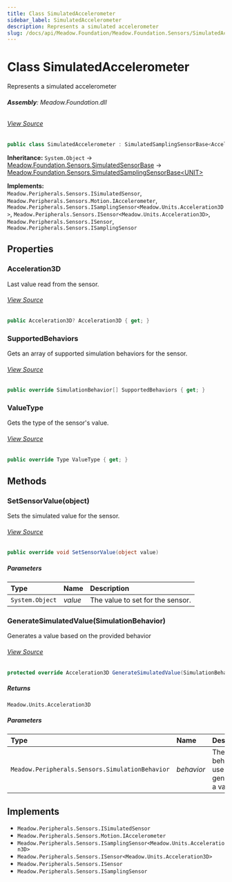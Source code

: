 ```yaml
---
title: Class SimulatedAccelerometer
sidebar_label: SimulatedAccelerometer
description: Represents a simulated accelerometer
slug: /docs/api/Meadow.Foundation/Meadow.Foundation.Sensors/SimulatedAccelerometer
---
```

# Class SimulatedAccelerometer
Represents a simulated accelerometer

###### **Assembly**: Meadow.Foundation.dll
###### [View Source](https://github.com/WildernessLabs/Meadow.Foundation.git/blob/develop/Source/Meadow.Foundation.Core/Simulation/Sensors/SimulatedAccelerometer.cs#L11)
```csharp title="Declaration"
public class SimulatedAccelerometer : SimulatedSamplingSensorBase<Acceleration3D>, ISimulatedSensor, IAccelerometer, ISamplingSensor<Acceleration3D>, ISensor<Acceleration3D>, ISensor, ISamplingSensor
```
**Inheritance:** `System.Object` -> [Meadow.Foundation.Sensors.SimulatedSensorBase](../Meadow.Foundation.Sensors/SimulatedSensorBase) -> [Meadow.Foundation.Sensors.SimulatedSamplingSensorBase&lt;UNIT&gt;](../Meadow.Foundation.Sensors/SimulatedSamplingSensorBase`UNIT`)

**Implements:**  
`Meadow.Peripherals.Sensors.ISimulatedSensor`, `Meadow.Peripherals.Sensors.Motion.IAccelerometer`, `Meadow.Peripherals.Sensors.ISamplingSensor<Meadow.Units.Acceleration3D>`, `Meadow.Peripherals.Sensors.ISensor<Meadow.Units.Acceleration3D>`, `Meadow.Peripherals.Sensors.ISensor`, `Meadow.Peripherals.Sensors.ISamplingSensor`

## Properties
### Acceleration3D
Last value read from the sensor.
###### [View Source](https://github.com/WildernessLabs/Meadow.Foundation.git/blob/develop/Source/Meadow.Foundation.Core/Simulation/Sensors/SimulatedAccelerometer.cs#L14)
```csharp title="Declaration"
public Acceleration3D? Acceleration3D { get; }
```
### SupportedBehaviors
Gets an array of supported simulation behaviors for the sensor.
###### [View Source](https://github.com/WildernessLabs/Meadow.Foundation.git/blob/develop/Source/Meadow.Foundation.Core/Simulation/Sensors/SimulatedAccelerometer.cs#L17)
```csharp title="Declaration"
public override SimulationBehavior[] SupportedBehaviors { get; }
```
### ValueType
Gets the type of the sensor's value.
###### [View Source](https://github.com/WildernessLabs/Meadow.Foundation.git/blob/develop/Source/Meadow.Foundation.Core/Simulation/Sensors/SimulatedAccelerometer.cs#L20)
```csharp title="Declaration"
public override Type ValueType { get; }
```
## Methods
### SetSensorValue(object)
Sets the simulated value for the sensor.
###### [View Source](https://github.com/WildernessLabs/Meadow.Foundation.git/blob/develop/Source/Meadow.Foundation.Core/Simulation/Sensors/SimulatedAccelerometer.cs#L36)
```csharp title="Declaration"
public override void SetSensorValue(object value)
```

##### Parameters

| Type | Name | Description |
|:--- |:--- |:--- |
| `System.Object` | *value* | The value to set for the sensor. |

### GenerateSimulatedValue(SimulationBehavior)
Generates a value based on the provided behavior
###### [View Source](https://github.com/WildernessLabs/Meadow.Foundation.git/blob/develop/Source/Meadow.Foundation.Core/Simulation/Sensors/SimulatedAccelerometer.cs#L42)
```csharp title="Declaration"
protected override Acceleration3D GenerateSimulatedValue(SimulationBehavior behavior)
```

##### Returns

`Meadow.Units.Acceleration3D`

##### Parameters

| Type | Name | Description |
|:--- |:--- |:--- |
| `Meadow.Peripherals.Sensors.SimulationBehavior` | *behavior* | The behavior to use when generating a value |


## Implements

* `Meadow.Peripherals.Sensors.ISimulatedSensor`
* `Meadow.Peripherals.Sensors.Motion.IAccelerometer`
* `Meadow.Peripherals.Sensors.ISamplingSensor<Meadow.Units.Acceleration3D>`
* `Meadow.Peripherals.Sensors.ISensor<Meadow.Units.Acceleration3D>`
* `Meadow.Peripherals.Sensors.ISensor`
* `Meadow.Peripherals.Sensors.ISamplingSensor`
